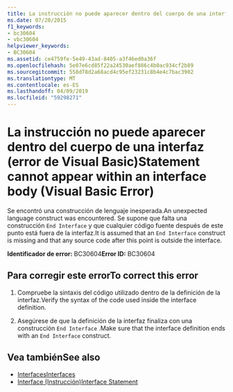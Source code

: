 ```yaml
---
title: La instrucción no puede aparecer dentro del cuerpo de una interfaz (error de Visual Basic)
ms.date: 07/20/2015
f1_keywords:
- bc30604
- vbc30604
helpviewer_keywords:
- BC30604
ms.assetid: ce4759fe-5e49-43ad-8405-a3f46ed0a36f
ms.openlocfilehash: 5e07e6cd85f22a24530aef886c4b0ac934cf2b89
ms.sourcegitcommit: 558d78d2a68acd4c95ef23231c8b4e4c7bac3902
ms.translationtype: MT
ms.contentlocale: es-ES
ms.lasthandoff: 04/09/2019
ms.locfileid: "59298271"
---
```

# <a name="statement-cannot-appear-within-an-interface-body-visual-basic-error"></a><span data-ttu-id="c578e-102">La instrucción no puede aparecer dentro del cuerpo de una interfaz (error de Visual Basic)</span><span class="sxs-lookup"><span data-stu-id="c578e-102">Statement cannot appear within an interface body (Visual Basic Error)</span></span>
<span data-ttu-id="c578e-103">Se encontró una construcción de lenguaje inesperada.</span><span class="sxs-lookup"><span data-stu-id="c578e-103">An unexpected language construct was encountered.</span></span> <span data-ttu-id="c578e-104">Se supone que falta una construcción `End Interface` y que cualquier código fuente después de este punto está fuera de la interfaz.</span><span class="sxs-lookup"><span data-stu-id="c578e-104">It is assumed that an `End Interface` construct is missing and that any source code after this point is outside the interface.</span></span>  
  
 <span data-ttu-id="c578e-105">**Identificador de error:** BC30604</span><span class="sxs-lookup"><span data-stu-id="c578e-105">**Error ID:** BC30604</span></span>  
  
## <a name="to-correct-this-error"></a><span data-ttu-id="c578e-106">Para corregir este error</span><span class="sxs-lookup"><span data-stu-id="c578e-106">To correct this error</span></span>  
  
1. <span data-ttu-id="c578e-107">Compruebe la sintaxis del código utilizado dentro de la definición de la interfaz.</span><span class="sxs-lookup"><span data-stu-id="c578e-107">Verify the syntax of the code used inside the interface definition.</span></span>  
  
2. <span data-ttu-id="c578e-108">Asegúrese de que la definición de la interfaz finaliza con una construcción `End Interface` .</span><span class="sxs-lookup"><span data-stu-id="c578e-108">Make sure that the interface definition ends with an `End Interface` construct.</span></span>  
  
## <a name="see-also"></a><span data-ttu-id="c578e-109">Vea también</span><span class="sxs-lookup"><span data-stu-id="c578e-109">See also</span></span>

- [<span data-ttu-id="c578e-110">Interfaces</span><span class="sxs-lookup"><span data-stu-id="c578e-110">Interfaces</span></span>](../../visual-basic/programming-guide/language-features/interfaces/index.md)
- [<span data-ttu-id="c578e-111">Interface (Instrucción)</span><span class="sxs-lookup"><span data-stu-id="c578e-111">Interface Statement</span></span>](../../visual-basic/language-reference/statements/interface-statement.md)
